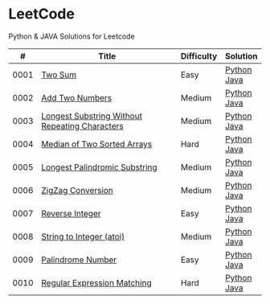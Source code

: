 # LeetCode

Python &amp; JAVA Solutions for Leetcode



| # | Title| Difficulty | Solution |
|---|---|---|---|
|0001| [Two Sum](https://leetcode-cn.com/problems/two-sum/)|Easy|[Python](./algorithms/python/TwoSum.py)<br>[Java](./algorithms/java/src/TwoSum.java)|
|0002| [Add Two Numbers](https://leetcode-cn.com/problems/add-two-numbers/)|Medium|[Python](./algorithms/python/AddTwoNumbers.py)<br>[Java](./algorithms/java/src/AddTwoNumbers.java)|
|0003| [Longest Substring Without Repeating Characters](https://leetcode-cn.com/problems/longest-substring-without-repeating-characters/)|Medium|[Python](./algorithms/python/LongestSubstringWithoutRepeatingCharacters.py)<br>[Java](./algorithms/java/src/LongestSubstringWithoutRepeatingCharacters.java)|
|0004| [Median of Two Sorted Arrays](https://leetcode-cn.com/problems/median-of-two-sorted-arrays/)|Hard|[Python](./algorithms/python/MedianOfTwoSortedArrays.py)<br>[Java](./algorithms/java/src/MedianOfTwoSortedArrays.java)|
|0005| [Longest Palindromic Substring](https://leetcode-cn.com/problems/longest-palindromic-substring/)|Medium|[Python](./algorithms/python/LongestPalindromicSubstring.py)<br>[Java](./algorithms/java/src/LongestPalindromicSubstring.java)|
|0006| [ZigZag Conversion](https://leetcode-cn.com/problems/zigzag-conversion/)|Medium|[Python](./algorithms/python/ZigZagConversion.py)<br>[Java](./algorithms/java/src/ZigZagConversion.java)|
|0007| [Reverse Integer](https://leetcode-cn.com/problems/reverse-integer/)|Easy|[Python](./algorithms/python/ReverseInteger.py)<br>[Java](./algorithms/java/src/ReverseInteger.java)|
|0008| [String to Integer (atoi)](https://leetcode-cn.com/problems/string-to-integer-atoi/)|Medium|[Python](./algorithms/python/String2Integer.py)<br>[Java](./algorithms/java/src/String2Integer.java)|
|0009| [Palindrome Number](https://leetcode-cn.com/problems/palindrome-number/)|Easy|[Python](./algorithms/python/PalindromeNumber.py)<br>[Java](./algorithms/java/src/PalindromeNumber.java)|
|0010| [Regular Expression Matching](https://leetcode-cn.com/problems/regular-expression-matching/)|Hard|[Python](./algorithms/python/RegularExpressionMatching.py)<br>[Java](./algorithms/java/src/RegularExpressionMatching.java)|

